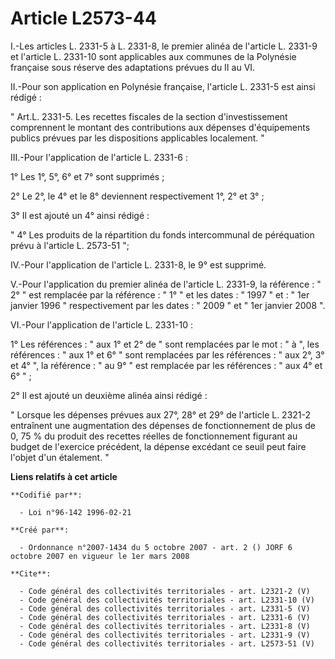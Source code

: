 # Article L2573-44

I.-Les articles L. 2331-5 à L. 2331-8, le premier alinéa de l'article L. 2331-9 et l'article L. 2331-10 sont applicables aux
communes de la Polynésie française sous réserve des adaptations prévues du II au VI. 

II.-Pour son application en Polynésie française, l'article L. 2331-5 est ainsi rédigé : 

" Art.L. 2331-5. Les recettes fiscales de la section d'investissement comprennent le montant des contributions aux dépenses
d'équipements publics prévues par les dispositions applicables localement. " 

III.-Pour l'application de l'article L. 2331-6 : 

1° Les 1°, 5°, 6° et 7° sont supprimés ; 

2° Le 2°, le 4° et le 8° deviennent respectivement 1°, 2° et 3° ; 

3° Il est ajouté un 4° ainsi rédigé : 

" 4° Les produits de la répartition du fonds intercommunal de péréquation prévu à l'article L. 2573-51  "; 

IV.-Pour l'application de l'article L. 2331-8, le 9° est supprimé.

V.-Pour l'application du premier alinéa de l'article L. 2331-9, la référence : " 2° " est remplacée par la référence : " 1° "
et les dates : " 1997 " et : " 1er janvier 1996 " respectivement par les dates : " 2009 " et " 1er janvier 2008 ". 

VI.-Pour l'application de l'article L. 2331-10 : 

1° Les références : " aux 1° et 2° de " sont remplacées par le mot : " à ", les références : " aux 1° et 6° " sont remplacées
par les références : " aux 2°, 3° et 4° ", la référence : " au 9° " est remplacée par les références : " aux 4° et 6° " ; 

2° Il est ajouté un deuxième alinéa ainsi rédigé : 

" Lorsque les dépenses prévues aux 27°, 28° et 29° de l'article L. 2321-2 entraînent une augmentation des dépenses de
fonctionnement de plus de 0, 75 % du produit des recettes réelles de fonctionnement figurant au budget de l'exercice
précédent, la dépense excédant ce seuil peut faire l'objet d'un étalement. "

**Liens relatifs à cet article**

	**Codifié par**:

	  - Loi n°96-142 1996-02-21

	**Créé par**:

	  - Ordonnance n°2007-1434 du 5 octobre 2007 - art. 2 () JORF 6 octobre 2007 en vigueur le 1er mars 2008

	**Cite**:

	  - Code général des collectivités territoriales - art. L2321-2 (V)
	  - Code général des collectivités territoriales - art. L2331-10 (V)
	  - Code général des collectivités territoriales - art. L2331-5 (V)
	  - Code général des collectivités territoriales - art. L2331-6 (V)
	  - Code général des collectivités territoriales - art. L2331-8 (V)
	  - Code général des collectivités territoriales - art. L2331-9 (V)
	  - Code général des collectivités territoriales - art. L2573-51 (V)
